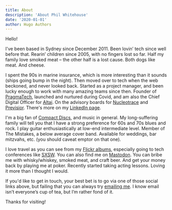 ```yaml
---
title: About
description: 'About Phil Whitehouse'
date: '2020-01-01'
author: Hugo Authors
---
```


Hello!

I've been based in Sydney since December 2011. Been lovin’ tech since well before that. Rearin’ children since 2005, with no fingers lost so far. Half my family love smoked meat – the other half is a lost cause. Both dogs like meat. And cheese.

I spent the 90s in marine insurance, which is more interesting than it sounds (ships going bump in the night). Then moved over to tech when the web beckoned, and never looked back. Started as a project manager, and been lucky enough to work with many amazing teams since then. Founder of [PragmaTech](https://pragmatech.sydney), launched and nurtured during Covid, and am also the Chief Digital Officer for [Altai](https://www.altaicasting.com/). On the advisory boards for [Nucleotrace](https://www.nucleotrace.tech/) and [Previsior](https://www.previsior.com/). There's more on my [LinkedIn page](https://www.linkedin.com/in/philwhitehouse/).

I'm a big fan of [Compact Discs](/posts/compactdiscs), and music in general. My long-suffering family will tell you that I have a strong preference for 60s and 70s blues and rock. I play guitar enthusiastically at low-end intermediate level. Member of The Mistakes, a below average cover band. Available for weddings, bar mitzvahs, etc. (you should caveat emptor on that one).

I love travel as you can see from my [Flickr albums](https://www.flickr.com/photos/philliecasablanca/albums), especially going to tech conferences like [SXSW](/posts/sxsw22-part2/). You can also find me on [Mastodon](https://mastodon.cloud/@Casablanca). You can bribe me with whisky/whiskey, smoked meat, and craft beer. And get your money back by playing me at poker. Recently started taking acting lessons. Loving it more than I thought I would.

If you'd like to get in touch, your best bet is to go via one of those social links above, but failing that you can always try [emailing me](mailto:phil.whitehouse@gmail.com). I know email isn’t everyone’s cup of tea, but I’m rather fond of it.

Thanks for visiting!
